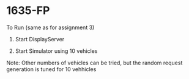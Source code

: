 # 1635-FP

To Run (same as for assignment 3)

1) Start DisplayServer

2) Start Simulator using 10 vehicles

Note: Other numbers of vehicles can be tried, but the random request generation is tuned for 10 vehhicles
